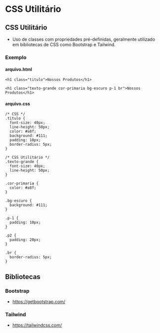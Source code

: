 # CSS Utilitário

## CSS Utilitário
* Uso de classes com propriedades pré-definidas, geralmente utilizado em bibliotecas de CSS como Bootstrap e Tailwind.

### Exemplo
#### arquivo.html
```
<h1 class="titulo">Nossos Produtos</h1>

<h1 class="texto-grande cor-primaria bg-escuro p-1 br">Nossos Produtos</h1>

```

#### arquivo.css
```
/* CSS */
.titulo {
  font-size: 40px;
  line-height: 50px;
  color: #a8f;
  background: #111;
  padding: 10px;
  border-radius: 5px;
}

/* CSS Utilitário */
.texto-grande {
  font-size: 40px;
  line-height: 50px;
}

.cor-primaria {
  color: #a8f;
}

.bg-escuro {
  background: #111;
}

.p-1 {
  padding: 10px;
}

.p2 {
  padding: 20px;
}

.br {
  border-radius: 5px;
}

```

## Bibliotecas
### Bootstrap
* https://getbootstrap.com/

### Tailwind
* https://tailwindcss.com/
